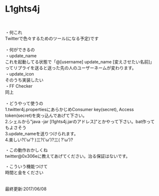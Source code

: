 # L1ghts4j
</br>

・何これ</br>
  Twitterで色々するためのツール(になる予定)です</br>
</br>
・何ができるの</br>
  ・update_name</br>
    これを起動してる状態で「@[username] update_name [変えさせたい名前]」ってリプライを送ると送った先の人のユーザーネームが変わります。</br>
  ・update_icon</br>
    そのうち実装したい</br>
  ・FF Checker</br>
    同上</br>
</br>
・どうやって使うの</br>
  1.twitter4j.propertiesにあらかじめConsumer key(secret), Access token(secret)を突っ込んであげて下さい。</br>
  2.シェルから"java -jar [l1ghts4j.jarのアドレス]"とかやって下さい。bat作ってもよさそう</br>
  3.update_nameを送りつけられます。</br>
  4.楽しい?('ω'? )三?('ω')?三( ?'ω')?</br>

・この動作おかしくね</br>
  twitter@0x306eに教えてあげてください。治る保証はないです。</br>

・こういう機能つけて</br>
  時間と金をください</br>
</br>
</br>
最終更新:2017/06/08

